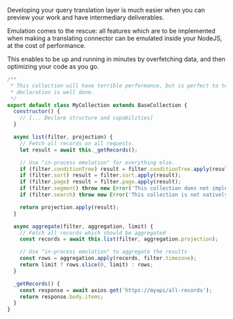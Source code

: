 Developing your query translation layer is much easier when you can preview your work and have intermediary deliverables.

Emulation comes to the rescue: all features which are to be implemented when making a translating connector can be emulated inside your NodeJS, at the cost of performance.

This enables to be up and running in minutes by overfetching data, and then optimizing your code as you go.

```javascript
/**
 * This collection will have terrible performance, but is perfect to test that the structure
 * declaration is well done.
 */
export default class MyCollection extends BaseCollection {
  constructor() {
    // [... Declare structure and capabilities]
  }

  async list(filter, projection) {
    // Fetch all records on all requests.
    let result = await this._getRecords();

    // Use "in-process emulation" for everything else.
    if (filter.conditionTree) result = filter.conditionTree.apply(result, this, filter.timezone);
    if (filter.sort) result = filter.sort.apply(result);
    if (filter.page) result = filter.page.apply(result);
    if (filter.segment) throw new Error('This collection does not implements native segments');
    if (filter.search) throw new Error('This collection is not natively searchable');

    return projection.apply(result);
  }

  async aggregate(filter, aggregation, limit) {
    // Fetch all records which should be aggregated
    const records = await this.list(filter, aggregation.projection);

    // Use "in-process emulation" to aggregate the results
    const rows = aggregation.apply(records, filter.timezone);
    return limit ? rows.slice(0, limit) : rows;
  }

  _getRecords() {
    const response = await axios.get('https://myapi/all-records');
    return response.body.items;
  }
}
```
